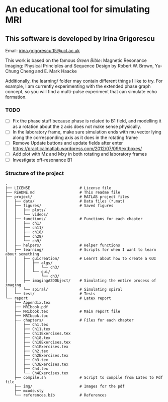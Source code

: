 An educational tool for simulating MRI
======================================

This software is developed by Irina Grigorescu 
---------------------------------------------

Email: <irina.grigorescu.15@ucl.ac.uk>

This work is based on the famous _Green Bible_: Magnetic Resonance Imaging: Physical Principles and Sequence Design by Robert W. Brown, Yu-Chung Cheng and E. Mark Haacke

Additionally, the learning/ folder may contain different things I like to try.
For example, I am currently experimenting with the extended phase graph concept, so you will find a multi-pulse experiment that can simulate echo formation.

### TODO
- [ ] Fix the phase stuff because phase is related to B1 field, and modelling it as a rotation about the z axis does not make sense physically.
- [ ] In the laboratory frame, make sure simulation ends with mu vector lying along the corresponding axis as it does in the rotating frame
- [ ] Remove Update buttons and update fields after enter https://practicalmatlab.wordpress.com/2012/07/09/textboxes/
- [ ] Add plot with Mz and Mxy in both rotating and laboratory frames
- [ ] Investigate off-resonance B1 

### Structure of the project
```
.
├── LICENSE                      # License file
├── README.md                    # This readme file
├── project/                     # MATLAB project files
│   ├── data/                    # Data files (*.mat)
│   ├── figures/                 # Saved figures
│   │   ├── plots/               
│   │   └── videos/
│   ├── functions/               # Functions for each chapter
│   │   ├── ch1/
│   │   ├── ch11/
│   │   ├── ch18/
│   │   ├── ch28/
│   │   └── ch9/
│   ├── helpers/                 # Helper functions
│   ├── learning/                # Scripts for when I want to learn about something
│   │   ├── guicreation/         # Learnt about how to create a GUI
│   │   │   ├── algs/
│   │   │   │   └── ch3/
│   │   │   └── gui/
│   │   │       └── ch3/
│   │   ├── imagingA2DObject/    # Simulating the entire process of imaging
│   │   └── spiral/              # Simulating spiral
│   └── test/                    # Tests
└── report                       # Latex report
    ├── Appendix.tex
    ├── MRIbook.pdf
    ├── MRIbook.tex              # Main report file
    ├── MRIbook.toc
    ├── chapters/                # Files for each chapter
    │   ├── Ch1.tex
    │   ├── Ch11.tex
    │   ├── Ch11Exercises.tex
    │   ├── Ch18.tex
    │   ├── Ch18Exercises.tex
    │   ├── Ch1Exercises.tex
    │   ├── Ch2.tex
    │   ├── Ch2Exercises.tex
    │   ├── Ch3.tex
    │   ├── Ch3Exercises.tex
    │   ├── Ch4.tex
    │   └── Ch4Exercises.tex
    ├── compile.sh               # Script to compile from Latex to Pdf file
    ├── img/                     # Images for the pdf 
    ├── mcode.sty
    └── references.bib           # References
 ```


